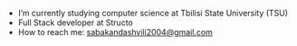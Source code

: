 
-  I’m currently studying computer science at Tbilisi State University (TSU)
-  Full Stack developer at Structo
-  How to reach me: sabakandashvili2004@gmail.com
